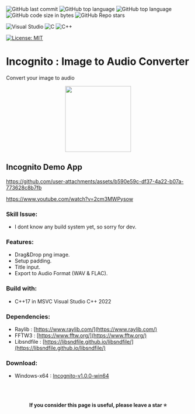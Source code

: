 ![GitHub last commit](https://img.shields.io/github/last-commit/UFTHaq/Incognito?style=for-the-badge)
![GitHub top language](https://img.shields.io/github/languages/top/UFTHaq/Incognito?logo=cpp&style=for-the-badge)
![GitHub top language](https://img.shields.io/github/languages/top/UFTHaq/Incognito?label=Raylib&logo=raylib&logoColor=black&style=for-the-badge)
![GitHub code size in bytes](https://img.shields.io/github/languages/code-size/UFTHaq/Incognito?style=for-the-badge)
![GitHub Repo stars](https://img.shields.io/github/stars/UFTHaq/Incognito?color=red&style=for-the-badge)

![Visual Studio](https://img.shields.io/badge/Visual%20Studio-5C2D91.svg?style=for-the-badge&logo=visual-studio&logoColor=white)
![C](https://img.shields.io/badge/c-%2300599C.svg?style=for-the-badge&logo=c&logoColor=white)
![C++](https://img.shields.io/badge/c++-%2300599C.svg?style=for-the-badge&logo=c%2B%2B&logoColor=white)

[![License: MIT](https://img.shields.io/badge/License-MIT-yellow.svg?style=for-the-badge)](https://opensource.org/licenses/MIT)

# Incognito : Image to Audio Converter
Convert your image to audio

<div align="center">
  <img src="https://github.com/user-attachments/assets/09ef1ec2-6484-4f33-91fb-1071425a74c5" width=180/>
</div>

## Incognito Demo App
https://github.com/user-attachments/assets/b590e59c-df37-4a22-b07a-773628c8b7fb

https://www.youtube.com/watch?v=2cm3MWPysow

### Skill Issue:
- I dont know any build system yet, so sorry for dev.

### Features:
- Drag&Drop png image.
- Setup padding.
- Title input.
- Export to Audio Format (WAV & FLAC).

### Build with:
- C++17 in MSVC Visual Studio C++ 2022

### Dependencies:
- Raylib : [https://www.raylib.com/](https://www.raylib.com/)
- FFTW3 : [https://www.fftw.org/](https://www.fftw.org/)
- Libsndfile : [https://libsndfile.github.io/libsndfile/](https://libsndfile.github.io/libsndfile/)

### Download:
- Windows-x64 : <a href="https://github.com/UFTHaq/Incognito/releases/download/v.1.0.0/Incognito-v1.0.0-win64.zip">
 Incognito-v1.0.0-win64
  </a>

<br></br>

<p align="center">
  <b>If you consider this page is useful, please leave a star ⭐</b>
</p>
